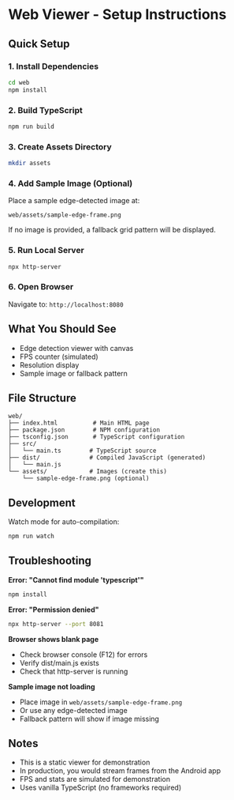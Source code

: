 # Web Viewer - Setup Instructions

## Quick Setup

### 1. Install Dependencies
```bash
cd web
npm install
```

### 2. Build TypeScript
```bash
npm run build
```

### 3. Create Assets Directory
```bash
mkdir assets
```

### 4. Add Sample Image (Optional)
Place a sample edge-detected image at:
```
web/assets/sample-edge-frame.png
```

If no image is provided, a fallback grid pattern will be displayed.

### 5. Run Local Server
```bash
npx http-server
```

### 6. Open Browser
Navigate to: `http://localhost:8080`

## What You Should See

- Edge detection viewer with canvas
- FPS counter (simulated)
- Resolution display
- Sample image or fallback pattern

## File Structure

```
web/
├── index.html          # Main HTML page
├── package.json        # NPM configuration
├── tsconfig.json       # TypeScript configuration
├── src/
│   └── main.ts        # TypeScript source
├── dist/              # Compiled JavaScript (generated)
│   └── main.js
└── assets/            # Images (create this)
    └── sample-edge-frame.png (optional)
```

## Development

Watch mode for auto-compilation:
```bash
npm run watch
```

## Troubleshooting

**Error: "Cannot find module 'typescript'"**
```bash
npm install
```

**Error: "Permission denied"**
```bash
npx http-server --port 8081
```

**Browser shows blank page**
- Check browser console (F12) for errors
- Verify dist/main.js exists
- Check that http-server is running

**Sample image not loading**
- Place image in `web/assets/sample-edge-frame.png`
- Or use any edge-detected image
- Fallback pattern will show if image missing

## Notes

- This is a static viewer for demonstration
- In production, you would stream frames from the Android app
- FPS and stats are simulated for demonstration
- Uses vanilla TypeScript (no frameworks required)
